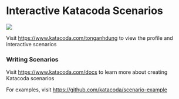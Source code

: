 # Interactive Katacoda Scenarios

[![](http://shields.katacoda.com/katacoda/tonganhdung/count.svg)](https://www.katacoda.com/tonganhdung "Get your profile on Katacoda.com")

Visit https://www.katacoda.com/tonganhdung to view the profile and interactive scenarios

### Writing Scenarios
Visit https://www.katacoda.com/docs to learn more about creating Katacoda scenarios

For examples, visit https://github.com/katacoda/scenario-example
